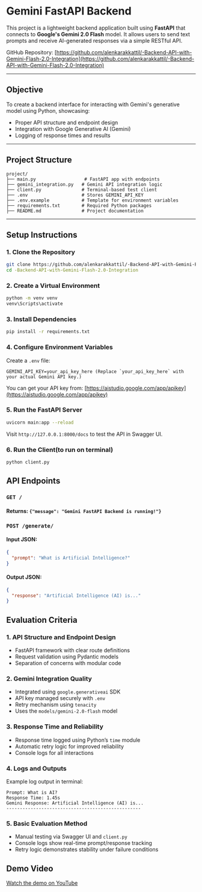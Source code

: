 # Gemini FastAPI Backend

This project is a lightweight backend application built using **FastAPI** that connects to **Google's Gemini 2.0 Flash** model. It allows users to send text prompts and receive AI-generated responses via a simple RESTful API.

GitHub Repository: [https://github.com/alenkarakkattil/-Backend-API-with-Gemini-Flash-2.0-Integration](https://github.com/alenkarakkattil/-Backend-API-with-Gemini-Flash-2.0-Integration)

---

## Objective

To create a backend interface for interacting with Gemini's generative model using Python, showcasing:

* Proper API structure and endpoint design
* Integration with Google Generative AI (Gemini)
* Logging of response times and results

---

## Project Structure

```
project/
├── main.py                  # FastAPI app with endpoints
├── gemini_integration.py   # Gemini API integration logic
├── client.py               # Terminal-based test client
├── .env                    # Stores GEMINI_API_KEY
├── .env.example            # Template for environment variables
├── requirements.txt        # Required Python packages
├── README.md               # Project documentation
```

---

## Setup Instructions

### 1. Clone the Repository

```bash
git clone https://github.com/alenkarakkattil/-Backend-API-with-Gemini-Flash-2.0-Integration.git
cd -Backend-API-with-Gemini-Flash-2.0-Integration
```

### 2. Create a Virtual Environment

```bash
python -m venv venv
venv\Scripts\activate
```

### 3. Install Dependencies

```bash
pip install -r requirements.txt
```

### 4. Configure Environment Variables

Create a `.env` file:

```
GEMINI_API_KEY=your_api_key_here (Replace `your_api_key_here` with your actual Gemini API key.)
```

You can get your API key from: [https://aistudio.google.com/app/apikey](https://aistudio.google.com/app/apikey)

### 5. Run the FastAPI Server
```bash
uvicorn main:app --reload
```

Visit `http://127.0.0.1:8000/docs` to test the API in Swagger UI.

### 6. Run the Client(to run on terminal)
```bash
python client.py
```


## API Endpoints

### `GET /`
#### Returns: `{"message": "Gemini FastAPI Backend is running!"}`


### `POST /generate/`
#### Input JSON:
```json
{
  "prompt": "What is Artificial Intelligence?"
}
```
#### Output JSON:
```json
{
  "response": "Artificial Intelligence (AI) is..."
}
```


## Evaluation Criteria

### 1. API Structure and Endpoint Design
* FastAPI framework with clear route definitions
* Request validation using Pydantic models
* Separation of concerns with modular code

### 2. Gemini Integration Quality
* Integrated using `google.generativeai` SDK
* API key managed securely with `.env`
* Retry mechanism using `tenacity`
* Uses the `models/gemini-2.0-flash` model

### 3. Response Time and Reliability
* Response time logged using Python’s `time` module
* Automatic retry logic for improved reliability
* Console logs for all interactions

### 4. Logs and Outputs
Example log output in terminal:
```
Prompt: What is AI?
Response Time: 1.45s
Gemini Response: Artificial Intelligence (AI) is...
--------------------------------------------------
```

### 5. Basic Evaluation Method
* Manual testing via Swagger UI and `client.py`
* Console logs show real-time prompt/response tracking
* Retry logic demonstrates stability under failure conditions



## Demo Video
[Watch the demo on YouTube](https://youtube.com/your-demo-link)
